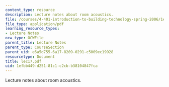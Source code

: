 ```yaml
---
content_type: resource
description: Lecture notes about room acoustics.
file: /courses/4-401-introduction-to-building-technology-spring-2006/1efbb449d25181c1c2cbb38104847fca_lec17.pdf
file_type: application/pdf
learning_resource_types:
- Lecture Notes
ocw_type: OCWFile
parent_title: Lecture Notes
parent_type: CourseSection
parent_uid: e6a5d755-6a17-8209-0291-c5009ec19928
resourcetype: Document
title: lec17.pdf
uid: 1efbb449-d251-81c1-c2cb-b38104847fca
---
```

Lecture notes about room acoustics.

